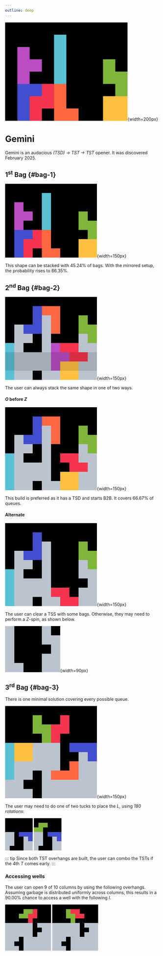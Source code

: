```yaml
---
outline: deep
---
```


![Gemini](./1.jpg){width=200px}

# Gemini <Badge type="warning" text="requires 180"/> <Badge type="danger" text="BM"/>

Gemini is an audacious _(TSD) -> TST -> TST_ opener. It was discovered February 2025.

## 1<sup>st</sup> Bag {#bag-1}

![First bag](./2.gif){width=150px}

This shape can be stacked with $45.24 \%$ of bags. With the mirrored setup, the probability rises to $66.35 \%$.

## 2<sup>nd</sup> Bag {#bag-2}

![Second bags](./9.gif){width=150px}

The user can always stack the same shape in one of two ways.

#### $O$ before $Z$

![Second bag TSD](./3.gif){width=150px}

This build is preferred as it has a TSD and starts B2B. It covers $66.67 \%$ of queues.

#### Alternate

![Second bag alternate](./4.gif){width=150px}

The user can clear a TSS with some bags. Otherwise, they may need to perform a $Z$-spin, as shown below.

![Second bag Z spin](./5.gif){width=90px}

## 3<sup>rd</sup> Bag {#bag-3}

There is one minimal solution covering every possible queue.

![Third bag](./6.jpg){width=150px}

The user may need to do one of two tucks to place the $L$, using _180 rotations_:

<div class="img-row">
  <img src="./7.gif" alt="Third bag L tuck without overhang" width="90px">
  <img src="./8.gif" alt="Third bag L tuck with overhang" width="90px">
</div>

::: tip
Since both TST overhangs are built, the user can combo the TSTs if the 4th $T$ comes early.
:::

### Accessing wells

The user can open $9$ of $10$ columns by using the following overhangs. Assuming garbage is distributed uniformly across columns, this results in a $90.00 \%$ chance to access a well with the following $I$.

<div class="img-row">
  <img src="./10.jpg" alt="Third bag alt, overhang 1" width="150px">
  <img src="./11.jpg" alt="Third bag alt, overhang 2" width="150px">
</div>
